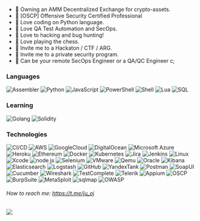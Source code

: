- 👾 Owning an AMM Decentralized Exchange for crypto-assets.
- 👾 [OSCP] Offensive Security Certified Professional
- 👾 Love coding on Python language.
- 👾 Love QA Test Automation and SecOps.
- 👾 Love to hacking and bug hunting! 
- 👾 Love playing the chess.
- 👾 Invite me to a Hackaton / CTF / ARG.
- 👾 Invite me to a private security program.
- 👾 Can be your remote SecOps Engineer or a QA/QC Engineer c;


### Languages

![Assembler](https://img.shields.io/badge/-Assembler-000?&logo=Assembler)
![Python](https://img.shields.io/badge/-Python-000?&logo=Python)
![JavaScript](https://img.shields.io/badge/-JavaScript-000?&logo=JavaScript)
![PowerShell](https://img.shields.io/badge/-PowerShell-000?&logo=PowerShell)
![Shell](https://img.shields.io/badge/-Shell-000?&logo=Shell)
![Lua](https://img.shields.io/badge/-Lua-000?&logo=Lua)
![SQL](https://img.shields.io/badge/-MySQL-000?&logo=MySQL)

### Learning

![Golang](https://img.shields.io/badge/-Go-000?&logo=Go)
![Solidity](https://img.shields.io/badge/-Solidity-000?&logo=Solidity)

### Technologies

![CI/CD](https://img.shields.io/badge/-CI%2FCD-000?&logo=CircleCI&logoColor=61DE2A)
![AWS](https://img.shields.io/badge/-AWS-000?&logo=Amazon-AWS&logoColor=FCC624)
![GoogleCloud](https://img.shields.io/badge/-GoogleCloud-000?&logo=GoogleCloud)
![DigitalOcean](https://img.shields.io/badge/-DigitalOcean-000?&logo=DigitalOcean)
![Microsoft Azure](https://img.shields.io/badge/-Microsoft%20Azure-000?&logo=Microsoft%20Azure)
![Heroku](https://img.shields.io/badge/-Heroku-000?&logo=Heroku)
![Ethereum](https://img.shields.io/badge/-Ethereum-000?&logo=Ethereum&logoColor=FF007F)
![Docker](https://img.shields.io/badge/-Docker-000?&logo=Docker)
![Kubernetes](https://img.shields.io/badge/-Kubernetes-000?&logo=Kubernetes)
![Jira](https://img.shields.io/badge/-Jira-000?&logo=Jira-Software&logoColor=0052CC)
![Jenkins](https://img.shields.io/badge/-Jenkins-000?&logo=Jenkins)
![Linux](https://img.shields.io/badge/-Linux-000?&logo=Linux&logoColor=FCC624)
![Xcode](https://img.shields.io/badge/-Xcode-000?&logo=Xcode)
![node.js](https://img.shields.io/badge/-node.js-000?&logo=node.js)
![Selenium](https://img.shields.io/badge/-Selenium-000?&logo=Selenium)
![VMware](https://img.shields.io/badge/-VMware-000?&logo=VMware&logoColor=0052CC)
![Qemu](https://img.shields.io/badge/-Qemu-000?&logo=Qemu)
![Oracle](https://img.shields.io/badge/-Oracle-000?&logo=Oracle&logoColor=FF0000)
![Kibana](https://img.shields.io/badge/-Kibana-000?&logo=Kibana&logoColor=FFA500)
![Elasticsearch](https://img.shields.io/badge/-Elasticsearch-000?&logo=Elasticsearch&logoColor=80D5C3)
![Logstash](https://img.shields.io/badge/-Logstash-000?&logo=Logstash&logoColor=0052CC)
![GitHub](https://img.shields.io/badge/-GitHub-000?&logo=GitHub)
![YandexTank](https://img.shields.io/badge/-Yandex%20Tank-000?&logo=Yandex%20Tank)
![Postman](https://img.shields.io/badge/-Postman-000?&logo=Postman)
![SoapUI](https://img.shields.io/badge/-SoapUI-000?&logo=SoapUI&logoColor=FCC624)
![Cucumber](https://img.shields.io/badge/-Cucumber-000?&logo=Cucumber)
![Wireshark](https://img.shields.io/badge/-Wireshark-000?&logo=Wireshark&logoColor=0052CC)
![TestComplete](https://img.shields.io/badge/-TestComplete-000?&logo=TestComplete)
![Telerik](https://img.shields.io/badge/-Telerik-000?&logo=Telerik)
![Appium](https://img.shields.io/badge/-Appium-000?&logo=Appium)
![OSCP](https://img.shields.io/badge/-OSCP-000?&logo=OSCP)
![BurpSuite](https://img.shields.io/badge/-BurpSuite-000?&logo=BurpSuite)
![MetaSploit](https://img.shields.io/badge/-MetaSploit-000?&logo=MetaSploit)
![sqlmap](https://img.shields.io/badge/-sqlmap-000?&logo=sqlmap)
![OWASP](https://img.shields.io/badge/OWASP--000?&logo=OWASP&logoColor=61DE2A)

###### How to reach me: https://t.me/ju_oj

<img src="https://www.immuniweb.com/images/owasp-top-10.jpg">
